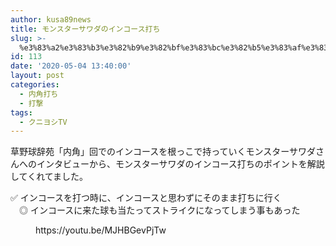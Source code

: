 ```yaml
---
author: kusa89news
title: モンスターサワダのインコース打ち
slug: >-
  %e3%83%a2%e3%83%b3%e3%82%b9%e3%82%bf%e3%83%bc%e3%82%b5%e3%83%af%e3%83%80%e3%81%ae%e3%82%a4%e3%83%b3%e3%82%b3%e3%83%bc%e3%82%b9%e6%89%93%e3%81%a1
id: 113
date: '2020-05-04 13:40:00'
layout: post
categories:
  - 内角打ち
  - 打撃
tags:
  - クニヨシTV
---
```


草野球辞苑「内角」回でのインコースを根っこで持っていくモンスターサワダさんへのインタビューから、モンスターサワダのインコース打ちのポイントを解説してくれてました。

✅ インコースを打つ時に、インコースと思わずにそのまま打ちに行く  
　◎ インコースに来た球も当たってストライクになってしまう事もあった

<figure class="wp-block-embed-youtube wp-block-embed is-type-video is-provider-youtube wp-embed-aspect-16-9 wp-has-aspect-ratio">

<div class="wp-block-embed__wrapper">https://youtu.be/MJHBGevPjTw</div>

</figure>